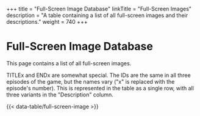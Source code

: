 +++
title = "Full-Screen Image Database"
linkTitle = "Full-Screen Images"
description = "A table containing a list of all full-screen images and their descriptions."
weight = 740
+++

# Full-Screen Image Database

This page contains a list of all full-screen images.

TITLEx and ENDx are somewhat special. The IDs are the same in all three episodes of the game, but the names vary ("x" is replaced with the episode's number). This is represented in the table as a single row, with all three variants in the "Description" column.

{{< data-table/full-screen-image >}}
